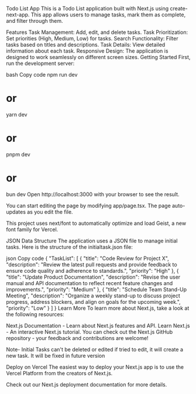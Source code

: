 Todo List App
This is a Todo List application built with Next.js using create-next-app. This app allows users to manage tasks, mark them as complete, and filter through them.

Features
Task Management: Add, edit, and delete tasks.
Task Prioritization: Set priorities (High, Medium, Low) for tasks.
Search Functionality: Filter tasks based on titles and descriptions.
Task Details: View detailed information about each task.
Responsive Design: The application is designed to work seamlessly on different screen sizes.
Getting Started
First, run the development server:

bash
Copy code
npm run dev

# or

yarn dev

# or

pnpm dev

# or

bun dev
Open http://localhost:3000 with your browser to see the result.

You can start editing the page by modifying app/page.tsx. The page auto-updates as you edit the file.

This project uses next/font to automatically optimize and load Geist, a new font family for Vercel.

JSON Data Structure
The application uses a JSON file to manage initial tasks. Here is the structure of the initialtask.json file:

json
Copy code
{
"TaskList": [
{
"title": "Code Review for Project X",
"description": "Review the latest pull requests and provide feedback to ensure code quality and adherence to standards.",
"priority": "High"
},
{
"title": "Update Product Documentation",
"description": "Revise the user manual and API documentation to reflect recent feature changes and improvements.",
"priority": "Medium"
},
{
"title": "Schedule Team Stand-Up Meeting",
"description": "Organize a weekly stand-up to discuss project progress, address blockers, and align on goals for the upcoming week.",
"priority": "Low"
}
]
}
Learn More
To learn more about Next.js, take a look at the following resources:

Next.js Documentation - Learn about Next.js features and API.
Learn Next.js - An interactive Next.js tutorial.
You can check out the Next.js GitHub repository - your feedback and contributions are welcome!

Note- Initial Tasks can't be deleted or edited if tried to edit, it will create a new task. It will be fixed in future version

Deploy on Vercel
The easiest way to deploy your Next.js app is to use the Vercel Platform from the creators of Next.js.

Check out our Next.js deployment documentation for more details.
